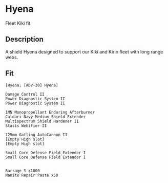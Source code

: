 # Hyena

Fleet Kiki fit

## Description

A shield Hyena designed to support our Kiki and Kirin fleet with long range webs.

## Fit
```
[Hyena, [ADV-30] Hyena]

Damage Control II
Power Diagnostic System II
Power Diagnostic System II

1MN Monopropellant Enduring Afterburner
Caldari Navy Medium Shield Extender
Multispectrum Shield Hardener II
Stasis Webifier II

125mm Gatling AutoCannon II
[Empty High slot]
[Empty High slot]

Small Core Defense Field Extender I
Small Core Defense Field Extender I


Barrage S x1000
Nanite Repair Paste x50
```
